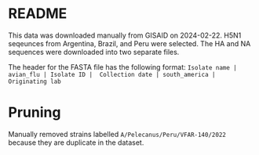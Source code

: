 # README
This data was downloaded manually from GISAID on 2024-02-22. H5N1 seqeunces from Argentina, Brazil, and Peru were selected. The HA and NA sequences were downloaded into two separate files.

The header for the FASTA file has the following format:
`Isolate name | avian_flu | Isolate ID |  Collection date | south_america | Originating lab`

# Pruning
Manually removed strains labelled `A/Pelecanus/Peru/VFAR-140/2022` because they are duplicate in the dataset.
